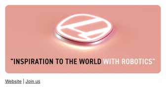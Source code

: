 <picture>
  <img alt="Muse Inc." src="https://raw.githubusercontent.com/muse-gr/.github/main/profile/media/banner.webp">
</picture>

[Website](https://www.muse-gr.com/) | [Join us](https://open.talentio.com/r/1/c/muse/homes/4049)

